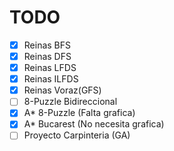 # TODO

- [x] Reinas BFS
- [x] Reinas DFS
- [x] Reinas LFDS
- [x] Reinas ILFDS
- [x] Reinas Voraz(GFS)
- [ ] 8-Puzzle Bidireccional
- [x] A* 8-Puzzle (Falta grafica)
- [x] A* Bucarest (No necesita grafica)
- [ ] Proyecto Carpinteria (GA)
